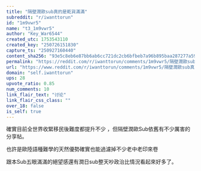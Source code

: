 ```yaml
---
title: "隔壁潤歐sub真的是乾貨滿滿"
subreddit: "r/iwanttorun"
id: "1m9vwr5"
name: "t3_1m9vwr5"
author: "Key_War6544"
created_utc: 1753543110
created_key: "250726151830"
capture_ts: "250927160440"
content_sha256: "93e5c8eb6e87bb6ab6cc721dc2cb6bfbeb7a96b895baa287277a59df102c5748"
permalink: "https://reddit.com/r/iwanttorun/comments/1m9vwr5/隔壁潤歐sub真的是乾貨滿滿/"
url: "https://www.reddit.com/r/iwanttorun/comments/1m9vwr5/隔壁潤歐sub真的是乾貨滿滿/"
domain: "self.iwanttorun"
ups: 28
upvote_ratio: 0.85
num_comments: 10
link_flair_text: "讨论"
link_flair_css_class: ""
over_18: false
is_self: true
---
```


確實目前全世界收緊移民後難度都提升不少
，但隔壁潤歐Sub依舊有不少厲害的分享帖。

也許是歐陸語種難學的天然優勢確實也能過濾掉不少老中老印來卷

跟本Sub五眼滿滿的絕望感還有潤日sub整天吵政治比情況看起來好多了。
